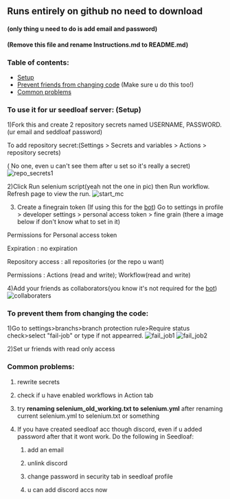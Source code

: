 ## Runs entirely on github no need to download 
#### (only thing u need to do is add email and password)
#### (Remove this file and rename Instructions.md to README.md)
### Table of contents:
- [Setup](https://github.com/dibope/mcserverstarter/blob/main/README.md#to-use-it-for-ur-seedloaf-server)
- [Prevent friends from changing code](https://github.com/dibope/mcserverstarter/blob/main/README.md#to-prevent-them-from-changing-the-code) (Make sure u do this too!)
- [Common problems](https://github.com/dibope/mcserverstarter/blob/main/README.md#common-problems)

### To use it for ur seedloaf server: (Setup)

1)Fork this and create 2 repository secrets named USERNAME, PASSWORD.(ur email and seddloaf password)

  To add repository secret:(Settings > Secrets and variables > Actions > repository secrets)

( No one, even u can't see them after u set so it's really a secret)
![repo_secrets1](https://github.com/dibope/mcserverstarter/blob/main/.github/workflows/Images/repo_secrets1.jpg)

2)Click Run selenium script(yeah not the one in pic) then Run workflow. Refresh page to view the run.
![start_mc](https://github.com/dibope/mcserverstarter/blob/main/.github/workflows/Images/startmc.jpg)

3) Create a finegrain token (If using this for the [bot](https://discord.com/oauth2/authorize?client_id=1365006964001738993))
Go to settings in profile > developer settings > personal access token > fine grain (there a image below if don't know what to set in it)

Permissions for Personal access token

Expiration : no expiration

Repository access : all repositories (or the repo u want)

Permissions : Actions (read and write); Workflow(read and write)


4)Add your friends as collaborators(you know it's not required for the [bot](https://discord.com/oauth2/authorize?client_id=1365006964001738993))
![collaboraters](https://github.com/dibope/mcserverstarter/blob/main/.github/workflows/Images/collaboraters.jpg)

### To prevent them from changing the code:

1)Go to settings>branchs>branch protection rule>Require status check>select "fail-job" or type if not appearred.
![fail_job1](https://github.com/dibope/mcserverstarter/blob/main/.github/workflows/Images/fail_job1.jpg)
![fail_job2](https://github.com/dibope/mcserverstarter/blob/main/.github/workflows/Images/fail_job2.jpg)

2)Set ur friends with read only access

### Common problems:
1. rewrite secrets

2. check if u have enabled workflows in Action tab

3. try **renaming selenium_old_working.txt to selenium.yml** after renaming current selenium.yml to selenium.txt or something

4. If you have created seedloaf acc though discord, even if u added password after that it wont work. Do the following in Seedloaf:

    1) add an email

    2) unlink discord

    3) change password in security tab in seedloaf profile

    4) u can add discord accs now
